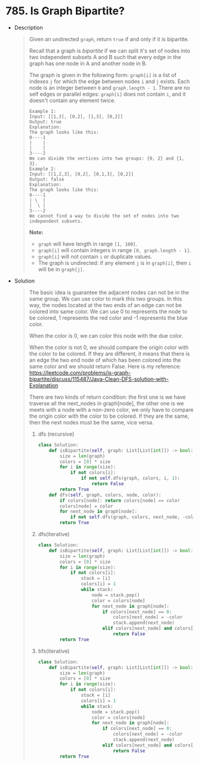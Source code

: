 # 785. Is Graph Bipartite?

- Description

  > Given an undirected `graph`, return `true` if and only if it is bipartite.
  >
  > Recall that a graph is *bipartite* if we can split it's set of nodes into two independent subsets A and B such that every edge in the graph has one node in A and another node in B.
  >
  > The graph is given in the following form: `graph[i]` is a list of indexes `j` for which the edge between nodes `i` and `j` exists. Each node is an integer between `0` and `graph.length - 1`. There are no self edges or parallel edges: `graph[i]` does not contain `i`, and it doesn't contain any element twice.
  >
  > ```
  > Example 1:
  > Input: [[1,3], [0,2], [1,3], [0,2]]
  > Output: true
  > Explanation: 
  > The graph looks like this:
  > 0----1
  > |    |
  > |    |
  > 3----2
  > We can divide the vertices into two groups: {0, 2} and {1, 3}.
  > Example 2:
  > Input: [[1,2,3], [0,2], [0,1,3], [0,2]]
  > Output: false
  > Explanation: 
  > The graph looks like this:
  > 0----1
  > | \  |
  > |  \ |
  > 3----2
  > We cannot find a way to divide the set of nodes into two independent subsets.
  > ```
  >
  >  
  >
  > **Note:**
  >
  > - `graph` will have length in range `[1, 100]`.
  > - `graph[i]` will contain integers in range `[0, graph.length - 1]`.
  > - `graph[i]` will not contain `i` or duplicate values.
  > - The graph is undirected: if any element `j` is in `graph[i]`, then `i` will be in `graph[j]`.

- Solution

  > The basic idea is guarantee the adjacent nodes can not be in the same group. We can use color to mark this two groups. In this way, the nodes located at the two ends of an edge can not be colored into same color.  We can use 0 to represents the node to be colored,  1 represents the red color and -1 represents the blue color. 
  >
  > When the color is 0, we can color this node with the due color.
  >
  > When the color is not 0, we should compare the origin color with the color to be colored. If they are different, it means that there is an edge the two end node of which has been colored into the same color and we should return False. Here is my reference: https://leetcode.com/problems/is-graph-bipartite/discuss/115487/Java-Clean-DFS-solution-with-Explanation
  >
  > There are two kinds of return condition: the first one is we have traverse all the next_nodes in graph[node], the other one is we meets with a node with a non-zero color, we only have to compare the origin color with the color to be colored. If they are the same, then the next nodes must be the same, vice versa. 
  >
  > 1. dfs (recursive)
  >
  >    ```python
  >    class Solution:
  >        def isBipartite(self, graph: List[List[int]]) -> bool:
  >            size = len(graph)
  >            colors = [0] * size
  >            for i in range(size):
  >                if not colors[i]:
  >                    if not self.dfs(graph, colors, i, 1):
  >                        return False
  >            return True
  >        def dfs(self, graph, colors, node, color):
  >            if colors[node]: return colors[node] == color
  >            colors[node] = color
  >            for next_node in graph[node]:
  >                if not self.dfs(graph, colors, next_node, -color): return False
  >            return True
  >    ```
  >
  >    
  >
  > 2. dfs(iterative)
  >
  >    ```python
  >    class Solution:
  >        def isBipartite(self, graph: List[List[int]]) -> bool:
  >            size = len(graph)
  >            colors = [0] * size
  >            for i in range(size):
  >                if not colors[i]:
  >                    stack = [i]
  >                    colors[i] = 1
  >                    while stack:
  >                        node = stack.pop()
  >                        color = colors[node]
  >                        for next_node in graph[node]:
  >                            if colors[next_node] == 0:
  >                                colors[next_node] = -color
  >                                stack.append(next_node)
  >                            elif colors[next_node] and colors[next_node] != -color:
  >                                return False
  >            return True
  >    ```
  >
  >    
  >
  > 3. bfs(iterative)
  >
  >    ```python
  >    class Solution:
  >        def isBipartite(self, graph: List[List[int]]) -> bool:
  >            size = len(graph)
  >            colors = [0] * size
  >            for i in range(size):
  >                if not colors[i]:
  >                    stack = [i]
  >                    colors[i] = 1
  >                    while stack:
  >                        node = stack.pop()
  >                        color = colors[node]
  >                        for next_node in graph[node]:
  >                            if colors[next_node] == 0:
  >                                colors[next_node] = -color
  >                                stack.append(next_node)
  >                            elif colors[next_node] and colors[next_node] != -color:
  >                                return False
  >            return True
  >    ```
  >
  >    
